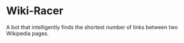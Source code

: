 # Wiki-Racer
A bot that intelligently finds the shortest number of links between two Wikipedia pages.
